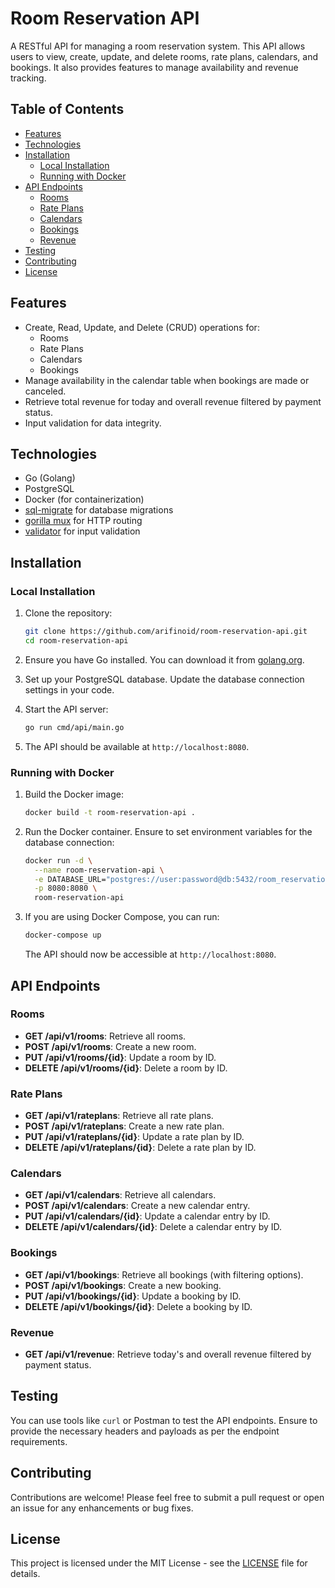 # Room Reservation API

A RESTful API for managing a room reservation system. This API allows users to view, create, update, and delete rooms, rate plans, calendars, and bookings. It also provides features to manage availability and revenue tracking.

## Table of Contents

- [Features](#features)
- [Technologies](#technologies)
- [Installation](#installation)
  - [Local Installation](#local-installation)
  - [Running with Docker](#running-with-docker)
- [API Endpoints](#api-endpoints)
  - [Rooms](#rooms)
  - [Rate Plans](#rate-plans)
  - [Calendars](#calendars)
  - [Bookings](#bookings)
  - [Revenue](#revenue)
- [Testing](#testing)
- [Contributing](#contributing)
- [License](#license)

## Features

- Create, Read, Update, and Delete (CRUD) operations for:
  - Rooms
  - Rate Plans
  - Calendars
  - Bookings
- Manage availability in the calendar table when bookings are made or canceled.
- Retrieve total revenue for today and overall revenue filtered by payment status.
- Input validation for data integrity.

## Technologies

- Go (Golang)
- PostgreSQL
- Docker (for containerization)
- [sql-migrate](https://github.com/rubenv/sql-migrate) for database migrations
- [gorilla mux](https://github.com/gorilla/mux) for HTTP routing
- [validator](https://github.com/go-playground/validator) for input validation

## Installation

### Local Installation

1. Clone the repository:

   ```bash
   git clone https://github.com/arifinoid/room-reservation-api.git
   cd room-reservation-api
   ```

2. Ensure you have Go installed. You can download it from [golang.org](https://golang.org/dl/).

3. Set up your PostgreSQL database. Update the database connection settings in your code.

4. Start the API server:

   ```bash
   go run cmd/api/main.go
   ```

5. The API should be available at `http://localhost:8080`.

### Running with Docker

1. Build the Docker image:

   ```bash
   docker build -t room-reservation-api .
   ```

2. Run the Docker container. Ensure to set environment variables for the database connection:

   ```bash
   docker run -d \
     --name room-reservation-api \
     -e DATABASE_URL="postgres://user:password@db:5432/room_reservation_db?sslmode=disable" \
     -p 8080:8080 \
     room-reservation-api
   ```

3. If you are using Docker Compose, you can run:

   ```bash
   docker-compose up
   ```

   The API should now be accessible at `http://localhost:8080`.

## API Endpoints

### Rooms

- **GET /api/v1/rooms**: Retrieve all rooms.
- **POST /api/v1/rooms**: Create a new room.
- **PUT /api/v1/rooms/{id}**: Update a room by ID.
- **DELETE /api/v1/rooms/{id}**: Delete a room by ID.

### Rate Plans

- **GET /api/v1/rateplans**: Retrieve all rate plans.
- **POST /api/v1/rateplans**: Create a new rate plan.
- **PUT /api/v1/rateplans/{id}**: Update a rate plan by ID.
- **DELETE /api/v1/rateplans/{id}**: Delete a rate plan by ID.

### Calendars

- **GET /api/v1/calendars**: Retrieve all calendars.
- **POST /api/v1/calendars**: Create a new calendar entry.
- **PUT /api/v1/calendars/{id}**: Update a calendar entry by ID.
- **DELETE /api/v1/calendars/{id}**: Delete a calendar entry by ID.

### Bookings

- **GET /api/v1/bookings**: Retrieve all bookings (with filtering options).
- **POST /api/v1/bookings**: Create a new booking.
- **PUT /api/v1/bookings/{id}**: Update a booking by ID.
- **DELETE /api/v1/bookings/{id}**: Delete a booking by ID.

### Revenue

- **GET /api/v1/revenue**: Retrieve today's and overall revenue filtered by payment status.

## Testing

You can use tools like `curl` or Postman to test the API endpoints. Ensure to provide the necessary headers and payloads as per the endpoint requirements.

## Contributing

Contributions are welcome! Please feel free to submit a pull request or open an issue for any enhancements or bug fixes.

## License

This project is licensed under the MIT License - see the [LICENSE](LICENSE) file for details.
